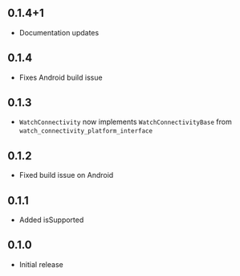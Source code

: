 ## 0.1.4+1
- Documentation updates

## 0.1.4
- Fixes Android build issue

## 0.1.3
- `WatchConnectivity` now implements `WatchConnectivityBase` from `watch_connectivity_platform_interface`

## 0.1.2
- Fixed build issue on Android

## 0.1.1
- Added isSupported

## 0.1.0
- Initial release
